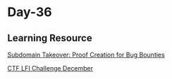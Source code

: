 # Day-36

## Learning Resource

[Subdomain Takeover: Proof Creation for Bug Bounties](https://0xpatrik.com/takeover-proofs/) 

[CTF LFI Challenge December](https://securityboat.in/ctf-lfi-challenge-december/)
